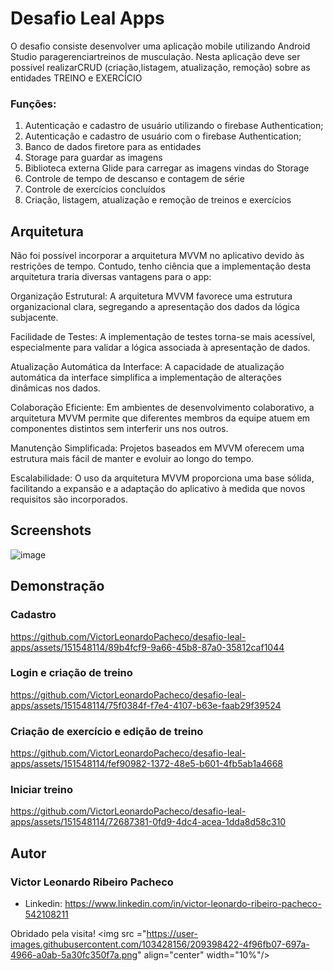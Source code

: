 # Desafio Leal Apps

O desafio consiste desenvolver uma aplicação mobile utilizando Android Studio paragerenciartreinos de musculação. Nesta aplicação deve ser possível realizarCRUD (criação,listagem, atualização, remoção) sobre as entidades TREINO
e EXERCÍCIO

### Funções:

1. Autenticação e cadastro de usuário utilizando o firebase Authentication;
2. Autenticação e cadastro de usuário com o firebase Authentication;
3. Banco de dados firetore para as entidades
4. Storage para guardar as imagens
5. Biblioteca externa Glide para carregar as imagens vindas do Storage
6. Controle de tempo de descanso e contagem de série
7. Controle de exercícios concluídos
8. Criação, listagem, atualização e remoção de treinos e exercícios
   
## Arquitetura

Não foi possível incorporar a arquitetura MVVM no aplicativo devido às restrições de tempo. Contudo, tenho ciência que a implementação desta arquitetura traria diversas vantagens para o app:

Organização Estrutural: A arquitetura MVVM favorece uma estrutura organizacional clara, segregando a apresentação dos dados da lógica subjacente.

Facilidade de Testes: A implementação de testes torna-se mais acessível, especialmente para validar a lógica associada à apresentação de dados.

Atualização Automática da Interface: A capacidade de atualização automática da interface simplifica a implementação de alterações dinâmicas nos dados.

Colaboração Eficiente: Em ambientes de desenvolvimento colaborativo, a arquitetura MVVM permite que diferentes membros da equipe atuem em componentes distintos sem interferir uns nos outros.

Manutenção Simplificada: Projetos baseados em MVVM oferecem uma estrutura mais fácil de manter e evoluir ao longo do tempo.

Escalabilidade: O uso da arquitetura MVVM proporciona uma base sólida, facilitando a expansão e a adaptação do aplicativo à medida que novos requisitos são incorporados.


## Screenshots

![image](https://github.com/VictorLeonardoPacheco/desafio-leal-apps/assets/151548114/c10e4e6c-32af-4612-bc4e-50674b25055b)

## Demonstração
### Cadastro
https://github.com/VictorLeonardoPacheco/desafio-leal-apps/assets/151548114/89b4fcf9-9a66-45b8-87a0-35812caf1044

### Login e criação de treino
https://github.com/VictorLeonardoPacheco/desafio-leal-apps/assets/151548114/75f0384f-f7e4-4107-b63e-faab29f39524

### Criação de exercício e edição de treino
https://github.com/VictorLeonardoPacheco/desafio-leal-apps/assets/151548114/fef90982-1372-48e5-b601-4fb5ab1a4668

### Iniciar treino
https://github.com/VictorLeonardoPacheco/desafio-leal-apps/assets/151548114/72687381-0fd9-4dc4-acea-1dda8d58c310

## Autor

### Victor Leonardo Ribeiro Pacheco
* Linkedin: https://www.linkedin.com/in/victor-leonardo-ribeiro-pacheco-542108211

Obridado pela visita! <img src ="https://user-images.githubusercontent.com/103428156/209398422-4f96fb07-697a-4966-a0ab-5a30fc350f7a.png" align="center" width="10%"/>
